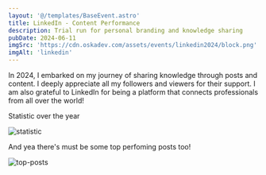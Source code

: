 ```yaml
---
layout: '@/templates/BaseEvent.astro'
title: LinkedIn - Content Performance
description: Trial run for personal branding and knowledge sharing
pubDate: 2024-06-11
imgSrc: 'https://cdn.oskadev.com/assets/events/linkedin2024/block.png'
imgAlt: 'linkedin'
---
```


In 2024, I embarked on my journey of sharing knowledge through posts and content. I deeply appreciate all my followers and viewers for their support. I am also grateful to LinkedIn for being a platform that connects professionals from all over the world!

Statistic over the year

![statistic](https://cdn.oskadev.com/assets/events/linkedin2024/1.png)

And yea there's must be some top perfoming posts too!

![top-posts](https://cdn.oskadev.com/assets/events/linkedin2024/2.png)